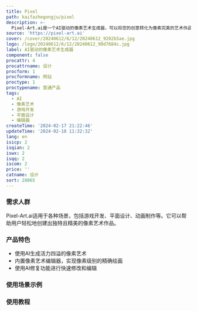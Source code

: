 ```yaml
---
title: Pixel
path: kaifazhegongju/pixel
description: >-
  Pixel-Art.ai是一个AI驱动的像素艺术生成器，可以将您的创意转化为像素完美的艺术作品。它非常适合游戏开发人员、平面设计师和像素艺术爱好者使用。它提供了内置的像素艺术工作室，让您可以轻松创建、保存和导出您的作品。此外，它还提供了AI修复功能，可以帮助您快速进行修改和编辑。
source: 'https://pixel-art.ai'
cover: /cover/20240612/6/12/20240612_9202b5ae.jpg
logo: /logo/20240612/6/12/20240612_90d7684c.jpg
label: AI驱动的像素艺术生成器
component: false
procattr: 4
procattrname: 设计
procform: 1
procformname: 网站
proctype: 1
proctypename: 普通产品
tags:
  - AI
  - 像素艺术
  - 游戏开发
  - 平面设计
  - 编辑器
createTime: '2024-02-17 21:22:46'
updateTime: '2024-02-18 11:32:32'
lang: en
isicp: 2
isqian: 2
iswx: 2
isqq: 2
iscom: 2
price: ''
catname: 设计
sort: 28065
---
```




### 需求人群
Pixel-Art.ai适用于各种场景，包括游戏开发、平面设计、动画制作等。它可以帮助用户轻松地创建出独特且精美的像素艺术作品。

### 产品特色
- 使用AI生成活力四溢的像素艺术
- 内置像素艺术编辑器，实现像素级别的精确绘画
- 使用AI修复功能进行快速修改和编辑

### 使用场景示例


### 使用教程


  
